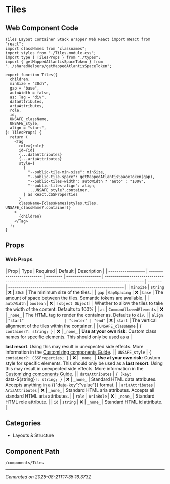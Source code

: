 # Tiles

## Web Component Code

```tsx
Tiles Layout Container Stack Wrapper Web React import React from "react";
import classNames from "classnames";
import styles from "./Tiles.module.css";
import type { TilesProps } from "./types";
import { getMappedAtlantisSpaceToken } from "../sharedHelpers/getMappedAtlantisSpaceToken";

export function Tiles({
  children,
  minSize = "30ch",
  gap = "base",
  autoWidth = false,
  as: Tag = "div",
  dataAttributes,
  ariaAttributes,
  role,
  id,
  UNSAFE_className,
  UNSAFE_style,
  align = "start",
}: TilesProps) {
  return (
    <Tag
      role={role}
      id={id}
      {...dataAttributes}
      {...ariaAttributes}
      style={
        {
          "--public-tile-min-size": minSize,
          "--public-tile-space": getMappedAtlantisSpaceToken(gap),
          "--public-tiles-width": autoWidth ? "auto" : "100%",
          "--public-tiles-align": align,
          ...UNSAFE_style?.container,
        } as React.CSSProperties
      }
      className={classNames(styles.tiles, UNSAFE_className?.container)}
    >
      {children}
    </Tag>
  );
}

```

## Props

### Web Props

| Prop               | Type                      | Required | Default           | Description                                                                                       |
| ------------------ | ------------------------- | -------- | ----------------- | ------------------------------------------------------------------------------------------------- | ------- | --------------------------------------------------------- |
| `minSize`          | `string`                  | ❌       | `30ch`            | The minimum size of the tiles.                                                                    |
| `gap`              | `GapSpacing`              | ❌       | `base`            | The amount of space between the tiles. Semantic tokens are available.                             |
| `autoWidth`        | `boolean`                 | ❌       | `[object Object]` | Whether to allow the tiles to take the width of the content. Defaults to 100%                     |
| `as`               | `CommonAllowedElements`   | ❌       | `_none_`          | The HTML tag to render the container as. Defaults to `div`.                                       |
| `align`            | `"start"                  | "center" | "end"`            | ❌                                                                                                | `start` | The vertical alignment of the tiles within the container. |
| `UNSAFE_className` | `{ container?: string; }` | ❌       | `_none_`          | **Use at your own risk:** Custom class names for specific elements. This should only be used as a |

**last resort**. Using this may result in unexpected side effects. More
information in the
[Customizing components Guide](https://atlantis.getjobber.com/guides/customizing-components).
| | `UNSAFE_style` | `{ container?: CSSProperties; }` | ❌ | `_none_` | **Use at
your own risk:** Custom style for specific elements. This should only be used as
a **last resort**. Using this may result in unexpected side effects. More
information in the
[Customizing components Guide](https://atlantis.getjobber.com/guides/customizing-components).
| | `dataAttributes` | `{ [key: `data-${string}`]: string; }` | ❌ | `_none_` |
Standard HTML data attributes. Accepts anything in a {{"data-key":"value"}}
format. | | `ariaAttributes` | `AriaAttributes` | ❌ | `_none_` | Standard HTML
aria attributes. Accepts all standard HTML aria attributes. | | `role` |
`AriaRole` | ❌ | `_none_` | Standard HTML role attribute. | | `id` | `string` |
❌ | `_none_` | Standard HTML id attribute. |

## Categories

- Layouts & Structure

## Component Path

`/components/Tiles`

---

_Generated on 2025-08-21T17:35:16.373Z_
